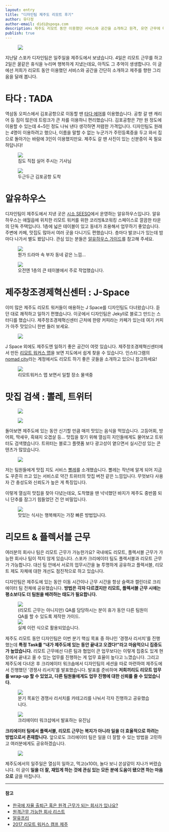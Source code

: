 ```yaml
---
layout: entry
title: "디자인팀 제주도 리모트 후기"
author: 유다정
author-email: didi@spoqa.com
description: 제주도 리모트 동안 이용했던 서비스와 공간을 소개하고 원격, 유연 근무에 대한 생각을 공유합니다.
publish: true
---
```


<figure>
  <img src="/images/2019-01-04/jeju-2.jpg"
     style="margin: 0 auto;" />
</figure>

지난달 스포카 디자인팀은 일주일을 제주도에서 보냈습니다. 4일은 리모트 근무를 하고 2일은 꿀같은 휴식을 누리며 행복하게 지냈는데요, 아직도 그 추억이 생생합니다. 이 글에선 저희가 리모트 동안 이용했던 서비스와 공간을 간단히 소개하고 제주를 향한 그리움을 달래 봅니다.


# 타다 : TADA
역삼동 오피스에서 김포공항으로 이동할 땐 [타다 에어](https://tadatada.com/#description)를 이용했습니다. 공항 갈 땐 캐리어 등 짐이 많은데 트렁크가 큰 차를 이용하니 편리했습니다. 김포공항은 7만 원 정도에 이용할 수 있는데 4~5인 정도 나눠 낸다 생각하면 저렴한 가격입니다. 디자인팀도 원래는 4명이 이용하려고 했으나, 이름을 말할 수 없는 누군가가 주민등록증을 두고 와서 집으로 돌아가는 바람에 3인이 이용했지만요. 제주도 갈 땐 사진이 있는 신분증이 꼭 필요하답니다!

<figure>
  <img src="/images/2019-01-04/tada-2.jpg"
     style="margin: 0 auto;" />
     <figcaption>
     짐도 직접 실어 주시는 기사님
     </figcaption>
</figure>

<figure>
  <img src="/images/2019-01-04/tada-1.jpg"
     style="margin: 0 auto;" />
     <figcaption>
     두근두근 김포공항 도착
     </figcaption>
</figure>



# 알유하우스


디자인팀이 제주도에서 지낸 곳은 [시소 SEESO](http://www.seeso.kr/)에서 운영하는 알유하우스입니다. 알유하우스는 애월읍에 위치한 리모트 워커를 위한 코리빙&코워킹 스페이스로 깔끔한 타운의 단독 주택입니다. 1층에 넓은 테이블이 있고 동네가 조용해서 업무하기 좋았습니다. 주변에 카페, 맛집도 많아서 여러 곳을 다니기도 편했습니다. 층마다 발코니가 있는데 밤마다 나가서 별도 봤답니다. 관심 있는 분들은 [알유하우스 가이드](https://trello.com/b/QkkrxOce/%EC%95%8C%EC%9C%A0%ED%95%98%EC%9A%B0%EC%8A%A4)를 참고해 주세요.

<figure>
  <img src="/images/2019-01-04/ru-1.jpg"
     style="margin: 0 auto;" />
     <figcaption>
     뭔가 드라마 속 부자 동네 같은 느낌...
     </figcaption>
</figure>

<figure>
  <img src="/images/2019-01-04/ru-2.jpg"
     style="margin: 0 auto;" />
     <figcaption>
     오전엔 1층의 큰 테이블에서 주로 작업했습니다.
     </figcaption>
</figure>


# 제주창조경제혁신센터 : J-Space

이미 많은 제주도 리모트 워커들이 애용하는 J Space를 디자인팀도 다녀왔습니다. 듣던 대로 쾌적하고 일하기 편했습니다. 이곳에서 디자인팀은 Jekyll로 블로그 만드는 스터디를 했습니다. 제주창조경제혁신센터 근처에 한량 커피라는 카페가 있는데 여기 커피가 아주 맛있으니 한번 들러 보세요.

<figure>
  <img src="/images/2019-01-04/jspace-2.jpg"
     style="margin: 0 auto;" />
     </figure>

J Space 외에도 제주도엔 일하기 좋은 공간이 여럿 있습니다. 제주창조경제혁신센터에서 만든 [리모트 워커스 맵](http://jccei.kr/starthub/platform/map.htm)을 보면 지도에서 쉽게 찾을 수 있습니다. 인스타그램의 [nomad city](https://www.instagram.com/nomadcity___/)라는 계정에서도 리모트 하기 좋은 곳들을 소개하고 있으니 참고하세요!

<figure>
  <img src="/images/2019-01-04/ru-3.jpg"
     style="margin: 0 auto;" />
     <figcaption>
     리모트워커스 맵 보면서 일할 장소 물색중
     </figcaption>
</figure>


# 맛집 검색 : 뽈레, 트위터


<figure>
  <img src="/images/2019-01-04/food-1.jpg"
     style="margin: 0 auto;" />
</figure>

<figure>
  <img src="/images/2019-01-04/food-3.jpg"
     style="margin: 0 auto;" />
</figure>

돌아보면 제주도에 있는 동안 신기할 만큼 매끼 맛있는 음식을 먹었습니다. 고등어회, 방어회, 딱새우, 흑돼지 오겹살 등... 맛집을 찾기 위해 열심히 지인들에게도 물어보고 트위터도 검색했습니다. 트위터는 블로그 플랫폼 보다 광고성이 옅으면서 실시간성 있는 콘텐츠가 많았습니다.


<figure>
  <img src="/images/2019-01-04/polle.jpg"
     style="margin: 0 auto;" />
</figure>

저는 팀원들에게 맛집 지도 서비스 [뽈레](https://polle.com/)를 소개했습니다. 뽈레는 작년에 알게 되어 지금도 꾸준히 쓰고 있는 서비스로 약간 트위터의 맛집 버전 같은 느낌입니다. 무엇보다 사용자 간 충성도와 신뢰도가 높은 게 특징입니다.

이렇게 열심히 맛집을 찾아 다녔는데요, 도착했을 땐 넉넉했던 바지가 제주도 중반쯤 되니 단추를 잠그기 힘들었던 건 안 비밀입니다.

<figure>
  <img src="/images/2019-01-04/food-2.jpg"
     style="margin: 0 auto;" />
     <figcaption>
     맛있는 식사는 행복해지는 가장 빠른 방법입니다.
     </figcaption>
</figure>


# 리모트 & 플렉서블 근무

여러분의 회사나 팀은 리모트 근무가 가능한가요? 국내에도 리모트, 플렉서블 근무가 가능한 회사나 팀이 적지 않게 있습니다. 스포카 크리에이터 팀도 플렉서블과 리모트 근무가 가능합니다. 대신 팀 안에서 서로의 업무시간을 늘 투명하게 공유하고 플렉서블, 리모트 제도 자체에 대한 개선도 점진적으로 하고 있습니다.

디자인팀은 제주도에 있는 동안 이동 시간이나 근무 시간을 항상 슬랙과 캘린더로 크리에이터 팀 전체에 공유했습니다. **방법은 각자 다르겠지만 리모트, 플렉서블 근무 시에는 평소보다도 더 팀원을 배려하는 태도가 필요합니다.**

<figure>
  <img src="/images/2019-01-04/qahelp.png"
     style="margin: 0 auto;" />
     <figcaption>
     (리모트 근무는 아니지만) QA를 담당하시는 분이 휴가 동안 다른 팀원이 QA를 할 수 있도록 제작한 가이드.
     </figcaption>
     <img src="/images/2019-01-04/qahelp2.png"
        style="margin: 0 auto;" />
        <figcaption>
        실제 이런 식으로 활용되었습니다.
        </figcaption>
</figure>

제주도 리모트 동안 디자인팀은 이번 분기 핵심 목표 중 하나인 ‘경쟁사 리서치’를 진행했는데 **특정 Task를 “내가 제주도에 있는 동안 끝내고 오겠다!”라고 마음먹으니 집중도가 높았습니다.** 리모트 근무에선 다른 팀과 협업이 큰 업무보다는 이렇게 집중도 있게 현장에서 끝내고 올 수 있는 업무를 진행하는 게 업무 효율이 높다고 느꼈습니다. 그리고 제주도에 다녀온 후 크리에이터 워크숍에서 디자인팀의 세션을 따로 마련하여 제주도에서 진행했던 ‘경쟁사 리서치’를 발표했습니다. 발표를 준비하며 **저희끼리도 리모트 업무를 wrap-up 할 수 있었고, 다른 팀원들에게도 업무 진행에 대한 신뢰를 줄 수 있었습니다.**

<figure>
  <img src="/images/2019-01-04/work-1.jpg"
     style="margin: 0 auto;" />
     <figcaption>
     분기 목표인 경쟁사 리서치를 카테고리를 나눠서 각자 진행하고 공유했습니다.
     </figcaption>
</figure>

<figure>
  <img src="/images/2019-01-04/work-3.jpg"
     style="margin: 0 auto;" />
     <figcaption>
     크리에이터 워크샵에서 발표하는 유진님
     </figcaption>
</figure>

**크리에이터 팀에서 플렉서블, 리모트 근무는 복지가 아니라 일을 더 효율적으로 하려는 방법으로서 존재합니다.** 앞으로도 크리에이터 팀은 일을 더 잘할 수 있는 방법을 고민하고 여러분에게도 공유하겠습니다.

<figure>
  <img src="/images/2019-01-04/jeju-1.jpg"
     style="margin: 0 auto;" />
</figure>

제주도에서의 일주일은 열심히 일하고, 먹고(x100), 놀다 보니 쏜살같이 지나가 버렸습니다. 이 글이 **일을 더 잘, 재밌게 하는 것에 관심 있는 모든 분에 도움이 됐으면 하는 마음으로** 글을 마칩니다.


---

#### 참고
- [한국에 자율 출퇴근 혹은 원격 근무가 되는 회사가 있나요?](https://github.com/milooy/remote-or-flexible-work-company-in-korea)
- [원격근무 가능한 회사 리스트](https://jobs.nomadcoders.co/companies/)
- [알유프리](https://www.rufree.kr/about)
- [2017 리모트 워커스 캠프 제주](https://www.youtube.com/playlist?list=PLEzitFFp018JsT_v-98CvOR4jaiKHol2z)
